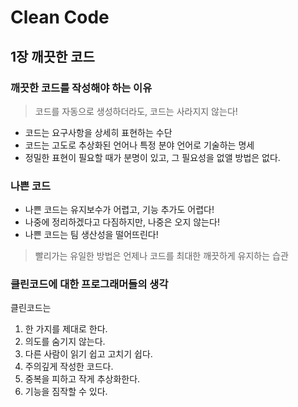 # Clean Code

## 1장 깨끗한 코드

### 깨끗한 코드를 작성해야 하는 이유

> 코드를 자동으로 생성하더라도, 코드는 사라지지 않는다!

- 코드는 요구사항을 상세히 표현하는 수단
- 코드는 고도로 추상화된 언어나 특정 분야 언어로 기술하는 명세
- 정밀한 표현이 필요할 때가 분명이 있고, 그 필요성을 없앨 방법은 없다.

### 나쁜 코드

- 나쁜 코드는 유지보수가 어렵고, 기능 추가도 어렵다!
- 나중에 정리하겠다고 다짐하지만, 나중은 오지 않는다!
- 나쁜 코드는 팀 생산성을 떨어뜨린다!

> 빨리가는 유일한 방법은 언제나 코드를 최대한 깨끗하게 유지하는 습관

### 클린코드에 대한 프로그래머들의 생각

클린코드는

1. 한 가지를 제대로 한다.
2. 의도를 숨기지 않는다.
3. 다른 사람이 읽기 쉽고 고치기 쉽다.
4. 주의깊게 작성한 코드다.
5. 중복을 피하고 작게 추상화한다.
6. 기능을 짐작할 수 있다.
